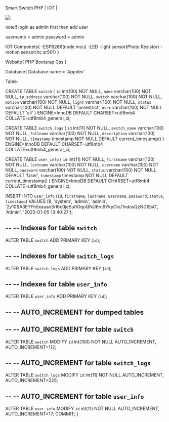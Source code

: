 Smart Switch 
 PHP | IOT | 

<img src="./sm1"/>

note!!
login as admin first then add user

username = admin
password = admin

IOT Componets{
    -ESP8266(node mcu)
    -LED
    -light sensor(Photo Resistor)
    -motion sensor(hc sr501)
}

Website{
    PHP
    Bootsrap
    Css
}

Database{
    Database name = 'Appdev'

Table:

CREATE TABLE `switch` (
  `id` int(100) NOT NULL,
  `name` varchar(100) NOT NULL,
  `ip_address` varchar(100) NOT NULL,
  `switch` varchar(100) NOT NULL,
  `motion` varchar(100) NOT NULL,
  `light` varchar(100) NOT NULL,
  `status` varchar(100) NOT NULL DEFAULT 'unrestrict',
  `user` varchar(100) NOT NULL DEFAULT 'all'
) ENGINE=InnoDB DEFAULT CHARSET=utf8mb4 COLLATE=utf8mb4_general_ci;


CREATE TABLE `switch_logs` (
  `id` int(11) NOT NULL,
  `switch_name` varchar(100) NOT NULL,
  `fullname` varchar(100) NOT NULL,
  `description` varchar(100) NOT NULL,
  `timestamp` timestamp NOT NULL DEFAULT current_timestamp()
) ENGINE=InnoDB DEFAULT CHARSET=utf8mb4 COLLATE=utf8mb4_general_ci;


CREATE TABLE `user_info` (
  `id` int(11) NOT NULL,
  `firstname` varchar(100) NOT NULL,
  `lastname` varchar(100) NOT NULL,
  `username` varchar(100) NOT NULL,
  `password` varchar(100) NOT NULL,
  `status` varchar(100) NOT NULL DEFAULT 'User',
  `timestamp` timestamp NOT NULL DEFAULT current_timestamp()
) ENGINE=InnoDB DEFAULT CHARSET=utf8mb4 COLLATE=utf8mb4_general_ci;


INSERT INTO `user_info` (`id`, `firstname`, `lastname`, `username`, `password`, `status`, `timestamp`) VALUES
(8, 'system', 'admin', 'admin', '$2y$10$A3EYFh5xauaoSrI6c0jeSu0OqoQNU6rc9YkpOio/1ndosQzNGISsC', 'Admin', '2025-01-05 13:40:27');


--
-- Indexes for table `switch`
--
ALTER TABLE `switch`
  ADD PRIMARY KEY (`id`);

--
-- Indexes for table `switch_logs`
--
ALTER TABLE `switch_logs`
  ADD PRIMARY KEY (`id`);

--
-- Indexes for table `user_info`
--
ALTER TABLE `user_info`
  ADD PRIMARY KEY (`id`);

--
-- AUTO_INCREMENT for dumped tables
--

--
-- AUTO_INCREMENT for table `switch`
--
ALTER TABLE `switch`
  MODIFY `id` int(100) NOT NULL AUTO_INCREMENT, AUTO_INCREMENT=112;

--
-- AUTO_INCREMENT for table `switch_logs`
--
ALTER TABLE `switch_logs`
  MODIFY `id` int(11) NOT NULL AUTO_INCREMENT, AUTO_INCREMENT=225;

--
-- AUTO_INCREMENT for table `user_info`
--
ALTER TABLE `user_info`
  MODIFY `id` int(11) NOT NULL AUTO_INCREMENT, AUTO_INCREMENT=17;
COMMIT;
}

